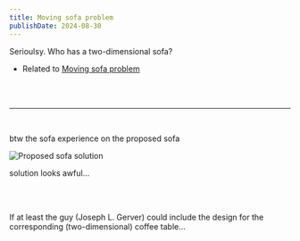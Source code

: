 ```yaml
---
title: Moving sofa problem
publishDate: 2024-08-30
---
```



Serioulsy. Who has a two-dimensional sofa?

- Related to [Moving sofa problem](https://en.m.wikipedia.org/wiki/Moving_sofa_problem)

<br/>
<br/>
<hr />
<br/>

btw the sofa experience on the proposed sofa 

![Proposed sofa solution](https://upload.wikimedia.org/wikipedia/commons/9/92/Gerver.svg)

solution looks awful...

<br/>
<br/>

If at least the guy (Joseph L. Gerver) could include the design for the corresponding (two-dimensional) coffee table...
